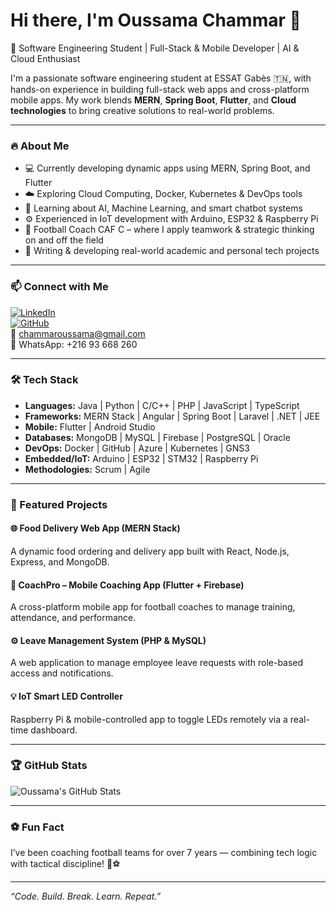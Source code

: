 # Hi there, I'm Oussama Chammar 👋

🚀 Software Engineering Student | Full-Stack & Mobile Developer | AI & Cloud Enthusiast

I'm a passionate software engineering student at ESSAT Gabès 🇹🇳, with hands-on experience in building full-stack web apps and cross-platform mobile apps. My work blends **MERN**, **Spring Boot**, **Flutter**, and **Cloud technologies** to bring creative solutions to real-world problems.

---

### 🔥 About Me

- 💻 Currently developing dynamic apps using MERN, Spring Boot, and Flutter
- ☁️ Exploring Cloud Computing, Docker, Kubernetes & DevOps tools
- 🤖 Learning about AI, Machine Learning, and smart chatbot systems
- ⚙️ Experienced in IoT development with Arduino, ESP32 & Raspberry Pi
- 🧩 Football Coach CAF C – where I apply teamwork & strategic thinking on and off the field
- 📖 Writing & developing real-world academic and personal tech projects

---

### 📫 Connect with Me

[![LinkedIn](https://img.shields.io/badge/LinkedIn-blue?logo=linkedin)](https://www.linkedin.com/in/oussama-chammar-687919240)  
[![GitHub](https://img.shields.io/badge/GitHub-CHOUMR11-black?logo=github)](https://github.com/CHOUMR11)  
📧 chammaroussama@gmail.com  
📱 WhatsApp: +216 93 668 260

---

### 🛠 Tech Stack

- **Languages:** Java | Python | C/C++ | PHP | JavaScript | TypeScript
- **Frameworks:** MERN Stack | Angular | Spring Boot | Laravel | .NET | JEE
- **Mobile:** Flutter | Android Studio
- **Databases:** MongoDB | MySQL | Firebase | PostgreSQL | Oracle
- **DevOps:** Docker | GitHub | Azure | Kubernetes | GNS3
- **Embedded/IoT:** Arduino | ESP32 | STM32 | Raspberry Pi
- **Methodologies:** Scrum | Agile

---

### 📌 Featured Projects

#### 🌐 Food Delivery Web App (MERN Stack)
A dynamic food ordering and delivery app built with React, Node.js, Express, and MongoDB.

#### 📱 CoachPro – Mobile Coaching App (Flutter + Firebase)
A cross-platform mobile app for football coaches to manage training, attendance, and performance.

#### ⚙️ Leave Management System (PHP & MySQL)
A web application to manage employee leave requests with role-based access and notifications.

#### 💡 IoT Smart LED Controller
Raspberry Pi & mobile-controlled app to toggle LEDs remotely via a real-time dashboard.

---

### 🏆 GitHub Stats

![Oussama's GitHub Stats](https://github-readme-stats.vercel.app/api?username=CHOUMR11&show_icons=true&theme=radical)

---

### ⚽ Fun Fact

I’ve been coaching football teams for over 7 years — combining tech logic with tactical discipline! 🧠⚽

---

_“Code. Build. Break. Learn. Repeat.”_
